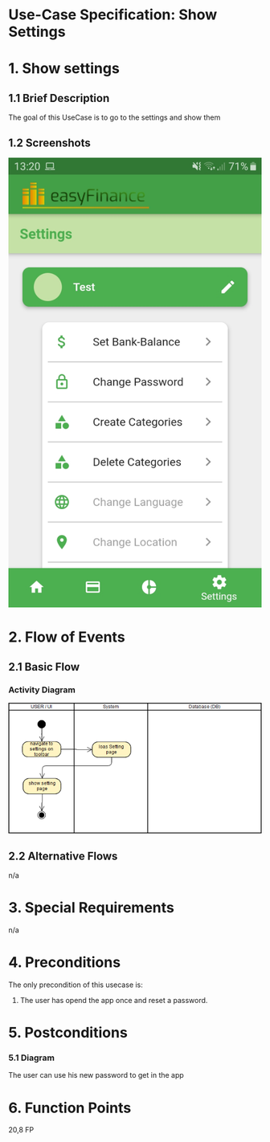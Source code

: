 # Use-Case Specification: Show Settings

# 1. Show settings

## 1.1 Brief Description

The goal of this UseCase is to go to the settings and show them

## 1.2 Screenshots
![Show Settings](./showSettings.jpeg)

# 2. Flow of Events

## 2.1 Basic Flow

### Activity Diagram
![Activity Diagram](./AD_show_settings.png)

## 2.2 Alternative Flows
n/a

# 3. Special Requirements
n/a

# 4. Preconditions
The only precondition of this usecase is:

 1. The user has opend the app once and reset a password.

# 5. Postconditions

### 5.1 Diagram
The user can use his new password to get in the app

# 6. Function Points
20,8 FP
